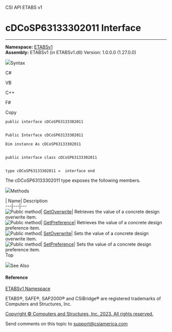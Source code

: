 ﻿

CSI API ETABS v1

# cDCoSP63133302011 Interface  
  
---  
  
**Namespace:** [ETABSv1](2780f1b8-2033-5289-2298-1cdb2a7508d9.htm)  
**Assembly:** ETABSv1 (in ETABSv1.dll) Version: 1.0.0.0 (1.27.0.0)

![](../icons/SectionExpanded.png)Syntax

C#

VB

C++

F#

Copy

    
    
    public interface cDCoSP63133302011
    
    
    Public Interface cDCoSP63133302011
    
    Dim instance As cDCoSP63133302011
    
    
    public interface class cDCoSP63133302011
    
    
    type cDCoSP63133302011 =  interface end

The cDCoSP63133302011 type exposes the following members.

![](../icons/SectionExpanded.png)Methods

| Name| Description  
---|---|---  
![Public method](../icons/pubmethod.gif)|
[GetOverwrite](06416049-cc64-aa56-0dbb-32f5ef32e375.htm)|  Retrieves the value
of a concrete design overwrite item.  
![Public method](../icons/pubmethod.gif)|
[GetPreference](b0ca698e-c33c-bb52-231a-41b2d020ae7f.htm)|  Retrieves the
value of a concrete design preference item.  
![Public method](../icons/pubmethod.gif)|
[SetOverwrite](8217959b-ca49-a113-b09a-02733a611fdc.htm)|  Sets the value of a
concrete design overwrite item.  
![Public method](../icons/pubmethod.gif)|
[SetPreference](1500a9a8-a482-5fa1-9778-cf62c8c2e0ea.htm)|  Sets the value of
a concrete design preference item.  
Top

![](../icons/SectionExpanded.png)See Also

#### Reference

[ETABSv1 Namespace](2780f1b8-2033-5289-2298-1cdb2a7508d9.htm)

ETABS®, SAFE®, SAP2000® and CSiBridge® are registered trademarks of Computers
and Structures, Inc.  

[Copyright © Computers and Structures, Inc. 2023. All rights
reserved.](http://www.csiamerica.com)

Send comments on this topic to
[support@csiamerica.com](mailto:support%40csiamerica.com?Subject=CSI%20API%20ETABS%20v1)

